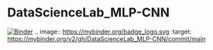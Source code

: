 # DataScienceLab_MLP-CNN

[![Binder](https://mybinder.org/badge_logo.svg)](https://mybinder.org/v2/gh/DataScienceLab_MLP-CNN/commit/main)
.. image:: https://mybinder.org/badge_logo.svg
 :target: https://mybinder.org/v2/gh/DataScienceLab_MLP-CNN/commit/main
